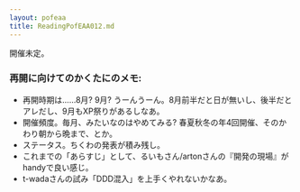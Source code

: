 ```yaml
---
layout: pofeaa
title: ReadingPofEAA012.md
---
```


開催未定。

### 再開に向けてのかくたにのメモ:

-   再開時期は……8月? 9月?
    うーんうーん。8月前半だと日が無いし、後半だとアレだし、9月もXP祭りがあるしなあ。
-   開催頻度。毎月、みたいなのはやめてみる?
    春夏秋冬の年4回開催、そのかわり朝から晩まで、とか。
-   ステータス。ちくわの発表が積み残し。
-   これまでの「あらすじ」として、るいもさん/artonさんの『開発の現場』がhandyで良い感じ。
-   t-wadaさんの試み「DDD混入」を上手くやれないかなあ。
